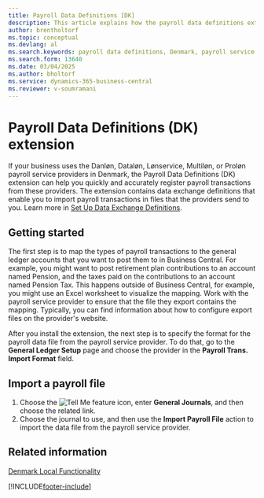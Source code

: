 ```yaml
---
title: Payroll Data Definitions [DK]
description: This article explains how the payroll data definitions extension makes it easy to exchange data with payroll service providers in Denmark.
author: brentholtorf
ms.topic: conceptual
ms.devlang: al
ms.search.keywords: payroll data definitions, Denmark, payroll service providers
ms.search.form: 13640
ms.date: 03/04/2025
ms.author: bholtorf
ms.service: dynamics-365-business-central
ms.reviewer: v-soumramani
---
```


# Payroll Data Definitions (DK) extension

If your business uses the Danløn, Dataløn, Lønservice, Multiløn, or Proløn payroll service providers in Denmark, the Payroll Data Definitions (DK) extension can help you quickly and accurately register payroll transactions from these providers. The extension contains data exchange definitions that enable you to import payroll transactions in files that the providers send to you. Learn more in [Set Up Data Exchange Definitions](../../across-how-to-set-up-data-exchange-definitions.md).  

## Getting started

The first step is to map the types of payroll transactions to the general ledger accounts that you want to post them to in Business Central. For example, you might want to post retirement plan contributions to an account named Pension, and the taxes paid on the contributions to an account named Pension Tax. This happens outside of Business Central, for example, you might use an Excel worksheet to visualize the mapping. Work with the payroll service provider to ensure that the file they export contains the mapping. Typically, you can find information about how to configure export files on the provider's website.

After you install the extension, the next step is to specify the format for the payroll data file from the payroll service provider. To do that, go to the **General Ledger Setup** page and choose the provider in the **Payroll Trans. Import Format** field.

## Import a payroll file

1. Choose the ![Tell Me feature](../../media/ui-search/search_small.png "Tell me what you want to do") icon, enter **General Journals**, and then choose the related link.  
1. Choose the journal to use, and then use the **Import Payroll File** action to import the data file from the payroll service provider.

## Related information

[Denmark Local Functionality](denmark-local-functionality.md)  

[!INCLUDE[footer-include](../../includes/footer-banner.md)]

